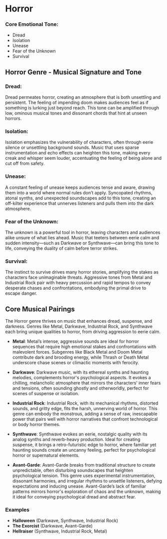 # Horror

### Core Emotional Tone:

- Dread
- Isolation
- Unease
- Fear of the Unknown
- Survival

## Horror Genre - Musical Signature and Tone

### Dread:

Dread permeates horror, creating an atmosphere that is both unsettling and persistent. The feeling of impending doom makes audiences feel as if something is lurking just beyond reach. This tone can be amplified through low, ominous musical tones and dissonant chords that hint at unseen horrors.

### Isolation:

Isolation emphasizes the vulnerability of characters, often through eerie silence or unsettling background sounds. Music that uses sparse instrumentation and echo effects can heighten this tone, making every creak and whisper seem louder, accentuating the feeling of being alone and cut off from safety.

### Unease:

A constant feeling of unease keeps audiences tense and aware, drawing them into a world where normal rules don’t apply. Syncopated rhythms, atonal synths, and unexpected soundscapes add to this tone, creating an off-kilter experience that unnerves listeners and pulls them into the dark atmosphere.

### Fear of the Unknown:

The unknown is a powerful tool in horror, leaving characters and audiences alike unsure of what lies ahead. Music that teeters between eerie calm and sudden intensity—such as Darkwave or Synthwave—can bring this tone to life, conveying the duality of calm before terror strikes.

### Survival:

The instinct to survive drives many horror stories, amplifying the stakes as characters face unimaginable threats. Aggressive tones from Metal and Industrial Rock pair with heavy percussion and rapid tempos to convey desperate chases and confrontations, embodying the primal drive to escape danger.

## Core Musical Pairings

The Horror genre thrives on music that enhances dread, suspense, and darkness. Genres like Metal, Darkwave, Industrial Rock, and Synthwave each bring unique qualities to horror, from driving aggression to eerie calm.

- **Metal**: Metal’s intense, aggressive sounds are ideal for horror sequences that require high emotional stakes and confrontations with malevolent forces. Subgenres like Black Metal and Doom Metal contribute dark and brooding energy, while Thrash or Death Metal underscore chase scenes or climactic moments with ferocity.

- **Darkwave**: Darkwave music, with its ethereal synths and haunting melodies, complements horror's psychological aspects. It evokes a chilling, melancholic atmosphere that mirrors the characters’ inner fears and tensions, often sounding ghostly and otherworldly, perfect for scenes of suspense or isolation.

- **Industrial Rock**: Industrial Rock, with its mechanical rhythms, distorted sounds, and gritty edge, fits the harsh, unnerving world of horror. This genre can embody the monstrous, adding a sense of raw, inescapable power that pairs well with horror narratives that confront technological or body horror themes.

- **Synthwave**: Synthwave evokes an eerie, nostalgic quality with its analog synths and reverb-heavy production. Ideal for creating suspense, it brings a retro-futuristic edge to horror, where familiar yet haunting sounds create an uncanny feeling, perfect for psychological horror or supernatural elements.

- **Avant-Garde**: Avant-Garde breaks from traditional structure to create unpredictable, often disturbing soundscapes that heighten psychological tension. This genre uses experimental instrumentation, dissonant harmonies, and irregular rhythms to unsettle listeners, defying expectations and inducing unease. Avant-Garde’s lack of familiar patterns mirrors horror's exploration of chaos and the unknown, making it ideal for conveying psychological dread and abstract fear.

### Examples

- **Halloween** (Darkwave, Synthwave, Industrial Rock)
- **The Exorcist** (Darkwave, Avant-Garde)
- **Hellraiser** (Synthwave, Industrial Rock, Metal)
